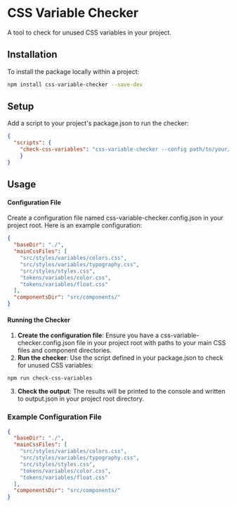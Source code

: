 
# CSS Variable Checker

A tool to check for unused CSS variables in your project.

## Installation

To install the package locally within a project:

```sh
npm install css-variable-checker --save-dev
```

## Setup
Add a script to your project's package.json to run the checker:

```json
{
  "scripts": {
    "check-css-variables": "css-variable-checker --config path/to/your/config.json"
    }
}
```
## Usage

#### Configuration File
Create a configuration file named css-variable-checker.config.json in your project root. Here is an example configuration:

```json
{
  "baseDir": "./",
  "mainCssFiles": [
    "src/styles/variables/colors.css",
    "src/styles/variables/typography.css",
    "src/styles/styles.css",
    "tokens/variables/color.css",
    "tokens/variables/float.css"
  ],
  "componentsDir": "src/components/"
}

```
#### Running the Checker
1. **Create the configuration file**: Ensure you have a css-variable-checker.config.json file in your project root with paths to your main CSS files and component directories.
2. **Run the checker**: Use the script defined in your package.json to check for unused CSS variables:
```
npm run check-css-variables
```
3. **Check the output**: The results will be printed to the console and written to output.json in your project root directory.

### Example Configuration File
```json
{
  "baseDir": "./",
  "mainCssFiles": [
    "src/styles/variables/colors.css",
    "src/styles/variables/typography.css",
    "src/styles/styles.css",
    "tokens/variables/color.css",
    "tokens/variables/float.css"
  ],
  "componentsDir": "src/components/"
}

```
